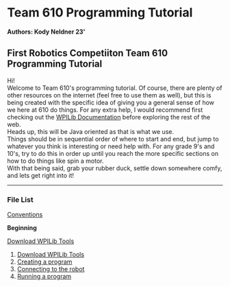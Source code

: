 # Team 610 Programming Tutorial
<b>Authors: Kody Neldner 23'</b>

<h2>First Robotics Competiiton Team 610 Programming Tutorial</h2>

Hi!<br>
Welcome to Team 610's programming tutorial. Of course, there are plenty of other resources on the internet (feel free to use them as well), but this is being created with the specific idea of giving you a general sense of how we here at 610 do things. For any extra help, I would recommend first checking out the [WPILib Documentation](https://docs.wpilib.org/en/stable/index.html) before exploring the rest of the web.<br>
Heads up, this will be Java oriented as that is what we use.<br>
Things should be in sequential order of where to start and end, but jump to whatever you think is interesting or need help with. For any grade 9's and 10's, try to do this in order up until you reach the more specific sections on how to do things like spin a motor.<br>
With that being said, grab your rubber duck, settle down somewhere comfy, and lets get right into it!

---
<h3>File List</h3>

[Conventions](Conventions.md)

<b>Beginning</b>

[Download WPILib Tools](Download.md)

<ol>
    <li><a href="Download.md">Download WPILib Tools</a></li>
    <li><a href="CreatingProgram.md">Creating a program</a></li>
    <li><a href="ConnectToBot.md">Connecting to the robot</a></li>
    <li><a href="RunProgram.md">Running a program</a></li>
</ol>